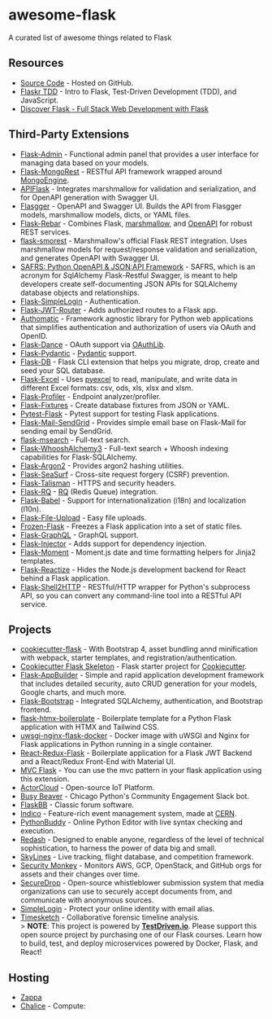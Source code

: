 # awesome-flask

A curated list of awesome things related to Flask

## Resources

- [Source Code](https://github.com/pallets/flask) - Hosted on GitHub.
- [Flaskr TDD](https://github.com/mjhea0/flaskr-tdd) - Intro to Flask, Test-Driven Development (TDD), and JavaScript.
- [Discover Flask - Full Stack Web Development with Flask](https://github.com/realpython/discover-flask)

## Third-Party Extensions

- [Flask-Admin](https://github.com/pallets-eco/flask-admin) - Functional admin panel that provides a user interface for managing data based on your models.
- [Flask-MongoRest](https://github.com/closeio/flask-mongorest) - RESTful API framework wrapped around [MongoEngine](http://mongoengine.org/).
- [APIFlask](https://github.com/apiflask/apiflask) - Integrates marshmallow for validation and serialization, and for OpenAPI generation with Swagger UI.
- [Flasgger](https://github.com/flasgger/flasgger) - OpenAPI and Swagger UI. Builds the API from Flasgger models, marshmallow models, dicts, or YAML files.
- [Flask-Rebar](https://github.com/plangrid/flask-rebar) - Combines Flask, [marshmallow](https://marshmallow.readthedocs.io/), and [OpenAPI](https://www.openapis.org/) for robust REST services.
- [flask-smorest](https://github.com/marshmallow-code/flask-smorest) - Marshmallow's official Flask REST integration. Uses marshmallow models for request/response validation and serialization, and generates OpenAPI with Swagger UI.
- [SAFRS: Python OpenAPI & JSON:API Framework](https://github.com/thomaxxl/safrs) - SAFRS, which is an acronym for *S*ql*A*lchemy *F*lask-*R*estful *S*wagger, is meant to help developers create self-documenting JSON APIs for SQLAlchemy database objects and relationships.
- [Flask-SimpleLogin](https://github.com/flask-extensions/Flask-SimpleLogin) - Authentication.
- [Flask-JWT-Router](https://github.com/joegasewicz/flask-jwt-router) - Adds authorized routes to a Flask app.
- [Authomatic](https://github.com/authomatic/authomatic) - Framework agnostic library for Python web applications that simplifies authentication and authorization of users via OAuth and OpenID.
- [Flask-Dance](https://github.com/singingwolfboy/flask-dance) - OAuth support via [OAuthLib](https://oauthlib.readthedocs.io/).
- [Flask-Pydantic](https://github.com/bauerji/flask-pydantic) - [Pydantic](https://github.com/pydantic/pydantic) support.
- [Flask-DB](https://github.com/nickjj/flask-db) - Flask CLI extension that helps you migrate, drop, create and seed your SQL database.
- [Flask-Excel](https://github.com/pyexcel-webwares/Flask-Excel) - Uses [pyexcel](https://github.com/pyexcel/pyexcel) to read, manipulate, and write data in different Excel formats: csv, ods, xls, xlsx and xlsm.
- [Flask-Profiler](https://github.com/muatik/flask-profiler) - Endpoint analyzer/profiler.
- [Flask-Fixtures](https://github.com/croach/Flask-Fixtures) - Create database fixtures from JSON or YAML.
- [Pytest-Flask](https://github.com/pytest-dev/pytest-flask) - Pytest support for testing Flask applications.
- [Flask-Mail-SendGrid](https://github.com/hamano/flask-mail-sendgrid) - Provides simple email base on Flask-Mail for sending email by SendGrid.
- [flask-msearch](https://github.com/honmaple/flask-msearch) - Full-text search.
- [Flask-WhooshAlchemy3](https://github.com/blakev/Flask-WhooshAlchemy3) - Full-text search + Whoosh indexing capabilities for Flask-SQLAlchemy.
- [Flask-Argon2](https://github.com/red-coracle/flask-argon2) - Provides argon2 hashing utilities.
- [Flask-SeaSurf](https://github.com/maxcountryman/flask-seasurf) - Cross-site request forgery (CSRF) prevention.
- [Flask-Talisman](https://github.com/wntrblm/flask-talisman) - HTTPS and security headers.
- [Flask-RQ](https://github.com/pallets-eco/flask-rq) - [RQ](https://python-rq.org/) (Redis Queue) integration.
- [Flask-Babel](https://github.com/python-babel/flask-babel) - Support for internationalization (i18n) and localization (l10n).
- [Flask-File-Upload](https://github.com/joegasewicz/flask-file-upload) - Easy file uploads.
- [Frozen-Flask](https://github.com/Frozen-Flask/Frozen-Flask) - Freezes a Flask application into a set of static files.
- [Flask-GraphQL](https://github.com/graphql-python/flask-graphql) - GraphQL support.
- [Flask-Injector](https://github.com/python-injector/flask_injector) - Adds support for dependency injection.
- [Flask-Moment](https://github.com/miguelgrinberg/Flask-Moment) - Moment.js date and time formatting helpers for Jinja2 templates.
- [Flask-Reactize](https://github.com/Azure-Samples/flask-reactize) - Hides the Node.js development backend for React behind a Flask application.
- [Flask-Shell2HTTP](https://github.com/Eshaan7/Flask-Shell2HTTP) - RESTful/HTTP wrapper for Python's subprocess API, so you can convert any command-line tool into a RESTful API service.

## Projects

- [cookiecutter-flask](https://github.com/cookiecutter-flask/cookiecutter-flask) - With Bootstrap 4, asset bundling annd minification with webpack, starter templates, and registration/authentication.
- [Cookiecutter Flask Skeleton](https://github.com/testdrivenio/cookiecutter-flask-skeleton) - Flask starter project for [Cookiecutter](https://github.com/cookiecutter/cookiecutter).
- [Flask-AppBuilder](https://github.com/dpgaspar/Flask-AppBuilder) - Simple and rapid application development framework that includes detailed security, auto CRUD generation for your models, Google charts, and much more.
- [Flask-Bootstrap](https://github.com/esbullington/flask-bootstrap) - Integrated SQLAlchemy, authentication, and Bootstrap frontend.
- [flask-htmx-boilerplate](https://github.com/marcusschiesser/flask-htmx-boilerplate) - Boilerplate template for a Python Flask application with HTMX and Tailwind CSS.
- [uwsgi-nginx-flask-docker](https://github.com/tiangolo/uwsgi-nginx-flask-docker) - Docker image with uWSGI and Nginx for Flask applications in Python running in a single container.
- [React-Redux-Flask](https://github.com/dternyak/React-Redux-Flask) - Boilerplate application for a Flask JWT Backend and a React/Redux Front-End with Material UI.
- [MVC Flask](https://github.com/marcuxyz/mvc-flask) - You can use the mvc pattern in your flask application using this extension.
- [ActorCloud](https://github.com/actorcloud/ActorCloud) - Open-source IoT Platform.
- [Busy Beaver](https://github.com/busy-beaver-dev/busy-beaver) - Chicago Python's Community Engagement Slack bot.
- [FlaskBB](https://github.com/flaskbb/flaskbb) - Classic forum software.
- [Indico](https://github.com/indico/indico) - Feature-rich event management system, made at [CERN](https://home.cern/).
- [PythonBuddy](https://github.com/ethanchewy/PythonBuddy) - Online Python Editor with live syntax checking and execution.
- [Redash](https://github.com/getredash/redash) - Designed to enable anyone, regardless of the level of technical sophistication, to harness the power of data big and small.
- [SkyLines](https://github.com/skylines-project/skylines) - Live tracking, flight database, and competition framework.
- [Security Monkey](https://github.com/Netflix/security_monkey) - Monitors AWS, GCP, OpenStack, and GitHub orgs for assets and their changes over time.
- [SecureDrop](https://github.com/freedomofpress/securedrop) - Open-source whistleblower submission system that media organizations can use to securely accept documents from, and communicate with anonymous sources.
- [SimpleLogin](https://github.com/simple-login/app) - Protect your online identity with email alias.
- [Timesketch](https://github.com/google/timesketch) - Collaborative forensic timeline analysis. <br> > **NOTE**: This project is powered by **[TestDriven.io](https://testdriven.io/)**. Please support this open source project by purchasing one of our Flask courses. Learn how to build, test, and deploy microservices powered by Docker, Flask, and React!

## Hosting

- [Zappa](https://github.com/Miserlou/Zappa)
- [Chalice](https://github.com/aws/chalice) - Compute:
